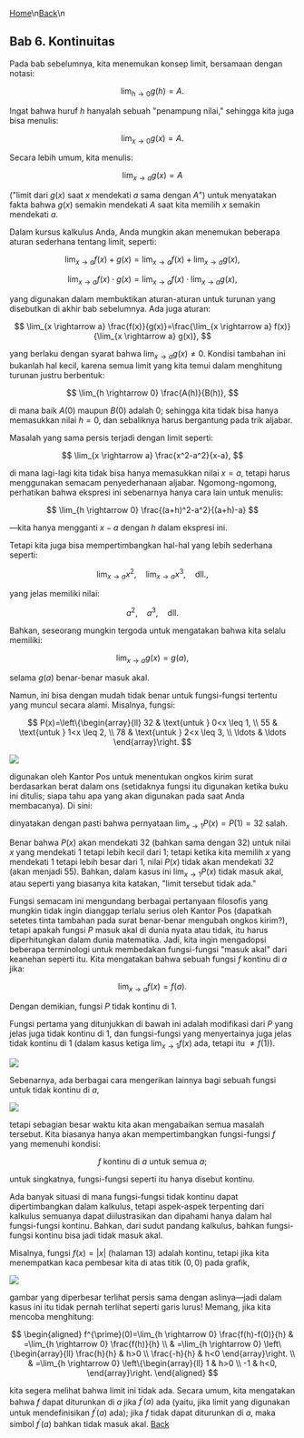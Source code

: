 [Home](../)\n[Back](./)\n
## Bab 6. Kontinuitas

Pada bab sebelumnya, kita menemukan konsep limit, bersamaan dengan notasi:

$$
\lim_{h \rightarrow 0} g(h)=A.
$$

Ingat bahwa huruf $h$ hanyalah sebuah "penampung nilai," sehingga kita juga bisa menulis:

$$
\lim_{x \rightarrow 0} g(x)=A.
$$

Secara lebih umum, kita menulis:

$$
\lim_{x \rightarrow a} g(x)=A
$$

("limit dari $g(x)$ saat $x$ mendekati $a$ sama dengan $A$") untuk menyatakan fakta bahwa $g(x)$ semakin mendekati $A$ saat kita memilih $x$ semakin mendekati $a$.

Dalam kursus kalkulus Anda, Anda mungkin akan menemukan beberapa aturan sederhana tentang limit, seperti:

$$
\lim_{x \rightarrow a} f(x)+g(x)=\lim_{x \rightarrow a} f(x)+\lim_{x \rightarrow a} g(x),
$$

$$
\lim_{x \rightarrow a} f(x) \cdot g(x)=\lim_{x \rightarrow a} f(x) \cdot \lim_{x \rightarrow a} g(x),
$$

yang digunakan dalam membuktikan aturan-aturan untuk turunan yang disebutkan di akhir bab sebelumnya. Ada juga aturan:

$$
\lim_{x \rightarrow a} \frac{f(x)}{g(x)}=\frac{\lim_{x \rightarrow a} f(x)}{\lim_{x \rightarrow a} g(x)},
$$

yang berlaku dengan syarat bahwa $\lim_{x \rightarrow a} g(x) \neq 0$. Kondisi tambahan ini bukanlah hal kecil, karena semua limit yang kita temui dalam menghitung turunan justru berbentuk:

$$
\lim_{h \rightarrow 0} \frac{A(h)}{B(h)},
$$

di mana baik $A(0)$ maupun $B(0)$ adalah 0; sehingga kita tidak bisa hanya memasukkan nilai $h=0$, dan sebaliknya harus bergantung pada trik aljabar.

Masalah yang sama persis terjadi dengan limit seperti:

$$
\lim_{x \rightarrow a} \frac{x^2-a^2}{x-a},
$$

di mana lagi-lagi kita tidak bisa hanya memasukkan nilai $x=a$, tetapi harus menggunakan semacam penyederhanaan aljabar. Ngomong-ngomong, perhatikan bahwa ekspresi ini sebenarnya hanya cara lain untuk menulis:

$$
\lim_{h \rightarrow 0} \frac{(a+h)^2-a^2}{(a+h)-a}
$$

—kita hanya mengganti $x-a$ dengan $h$ dalam ekspresi ini.

Tetapi kita juga bisa mempertimbangkan hal-hal yang lebih sederhana seperti:

$$
\lim_{x \rightarrow a} x^2, \quad \lim_{x \rightarrow a} x^3, \quad \text{dll.,}
$$

yang jelas memiliki nilai:

$$
a^2, \quad a^3, \quad \text{dll.}
$$

Bahkan, seseorang mungkin tergoda untuk mengatakan bahwa kita selalu memiliki:

$$
\lim_{x \rightarrow a} g(x)=g(a),
$$

selama $g(a)$ benar-benar masuk akal.

Namun, ini bisa dengan mudah tidak benar untuk fungsi-fungsi tertentu yang muncul secara alami. Misalnya, fungsi:

$$
P(x)=\left\{\begin{array}{ll}
32 & \text{untuk } 0<x \leq 1, \\
55 & \text{untuk } 1<x \leq 2, \\
78 & \text{untuk } 2<x \leq 3, \\
\ldots & \ldots
\end{array}\right.
$$

![](Pasted%20image%2020250622095737.png)

digunakan oleh Kantor Pos untuk menentukan ongkos kirim surat berdasarkan berat dalam ons (setidaknya fungsi itu digunakan ketika buku ini ditulis; siapa tahu apa yang akan digunakan pada saat Anda membacanya). Di sini:

dinyatakan dengan pasti bahwa pernyataan $\lim_{x \rightarrow 1} P(x) = P(1) = 32$ salah.

Benar bahwa $P(x)$ akan mendekati 32 (bahkan sama dengan 32) untuk nilai $x$ yang mendekati 1 tetapi lebih kecil dari 1; tetapi ketika kita memilih $x$ yang mendekati 1 tetapi lebih besar dari 1, nilai $P(x)$ tidak akan mendekati 32 (akan menjadi 55). Bahkan, dalam kasus ini $\lim_{x \rightarrow 1} P(x)$ tidak masuk akal, atau seperti yang biasanya kita katakan, "limit tersebut tidak ada."

Fungsi semacam ini mengundang berbagai pertanyaan filosofis yang mungkin tidak ingin dianggap terlalu serius oleh Kantor Pos (dapatkah setetes tinta tambahan pada surat benar-benar mengubah ongkos kirim?), tetapi apakah fungsi $P$ masuk akal di dunia nyata atau tidak, itu harus diperhitungkan dalam dunia matematika. Jadi, kita ingin mengadopsi beberapa terminologi untuk membedakan fungsi-fungsi "masuk akal" dari keanehan seperti itu. Kita mengatakan bahwa sebuah fungsi $f$ kontinu di $a$ jika:

$$
\lim_{x \rightarrow a} f(x)=f(a).
$$

Dengan demikian, fungsi $P$ tidak kontinu di 1.

Fungsi pertama yang ditunjukkan di bawah ini adalah modifikasi dari $P$ yang jelas juga tidak kontinu di 1, dan fungsi-fungsi yang menyertainya juga jelas tidak kontinu di 1 (dalam kasus ketiga $\lim_{x \rightarrow 1} f(x)$ ada, tetapi itu $\neq f(1)$). 

![](Pasted%20image%2020250622100117.png)

Sebenarnya, ada berbagai cara mengerikan lainnya bagi sebuah fungsi untuk tidak kontinu di $a$, 

![](Pasted%20image%2020250622100140.png)

tetapi sebagian besar waktu kita akan mengabaikan semua masalah tersebut. Kita biasanya hanya akan mempertimbangkan fungsi-fungsi $f$ yang memenuhi kondisi:

$$
f \text{ kontinu di } a \text{ untuk semua } a;
$$

untuk singkatnya, fungsi-fungsi seperti itu hanya disebut kontinu.

Ada banyak situasi di mana fungsi-fungsi tidak kontinu dapat dipertimbangkan dalam kalkulus, tetapi aspek-aspek terpenting dari kalkulus semuanya dapat diilustrasikan dan dipahami hanya dalam hal fungsi-fungsi kontinu. Bahkan, dari sudut pandang kalkulus, bahkan fungsi-fungsi kontinu bisa jadi tidak masuk akal.

Misalnya, fungsi $f(x)=|x|$ (halaman 13) adalah kontinu, tetapi jika kita menempatkan kaca pembesar kita di atas titik $(0,0)$ pada grafik, 

![](Pasted%20image%2020250622100228.png)

gambar yang diperbesar terlihat persis sama dengan aslinya—jadi dalam kasus ini itu tidak pernah terlihat seperti garis lurus! Memang, jika kita mencoba menghitung:

$$
\begin{aligned}
f^{\prime}(0)=\lim_{h \rightarrow 0} \frac{f(h)-f(0)}{h} & =\lim_{h \rightarrow 0} \frac{f(h)}{h} \\
& =\lim_{h \rightarrow 0} \left\{\begin{array}{ll}
\frac{h}{h} & h>0 \\
\frac{-h}{h} & h<0
\end{array}\right. \\
& =\lim_{h \rightarrow 0} \left\{\begin{array}{ll}
1 & h>0 \\
-1 & h<0,
\end{array}\right.
\end{aligned}
$$

kita segera melihat bahwa limit ini tidak ada. Secara umum, kita mengatakan bahwa $f$ dapat diturunkan di $a$ jika $f^{\prime}(a)$ ada (yaitu, jika limit yang digunakan untuk mendefinisikan $f^{\prime}(a)$ ada); jika $f$ tidak dapat diturunkan di $a$, maka simbol $f^{\prime}(a)$ bahkan tidak masuk akal.
[Back](./)

